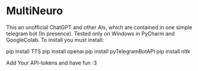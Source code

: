 # MultiNeuro
This an unofficial ChatGPT and other AIs, which are contained in one simple telegram bot (In presence). 
Tested only on Windows in PyCharm and GoogleColab.
To install you must install:

pip install TTS
pip install openai
pip install pyTelegramBotAPI
pip install nltk

Add Your API-tokens and have fun :3
